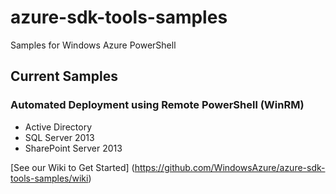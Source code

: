 azure-sdk-tools-samples
=======================

Samples for Windows Azure PowerShell

## Current Samples

### Automated Deployment using Remote PowerShell (WinRM)

* Active Directory
* SQL Server 2013 
* SharePoint Server 2013 


[See our Wiki to Get Started] (https://github.com/WindowsAzure/azure-sdk-tools-samples/wiki)